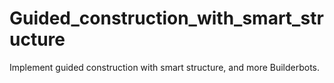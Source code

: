 # Guided_construction_with_smart_structure
Implement guided construction with smart structure, and more Builderbots.
